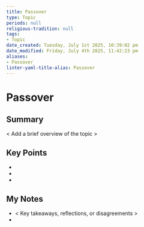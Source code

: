 ```yaml
---
title: Passover
type: Topic
periods: null
religious-tradition: null
tags:
- Topic
date_created: Tuesday, July 1st 2025, 10:39:02 pm
date_modified: Friday, July 4th 2025, 11:42:23 pm
aliases:
- Passover
linter-yaml-title-alias: Passover
---
```


# Passover

## Summary
< Add a brief overview of the topic >

## Key Points
- 
- 
- 

## My Notes
- < Key takeaways, reflections, or disagreements >
- 